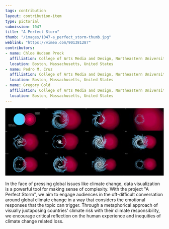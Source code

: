 ```yaml
---
tags: contribution
layout: contribution-item
type: pictorial
submission: 1047
title: "A Perfect Storm"
thumb: "/images/1047-a_perfect_storm-thumb.jpg"
weblink: "https://vimeo.com/901381287"
contributors: 
- name: Chloe Hudson Prock
  affiliation: College of Arts Media and Design, Northeastern University
  location: Boston, Massachusetts, United States
- name: Pedro M. Cruz
  affiliation: College of Arts Media and Design, Northeastern University
  location: Boston, Massachusetts, United States
- name: Gregory Gold 
  affiliation: College of Arts Media and Design, Northeastern University
  location: Boston, Massachusetts, United States
---
```


![alt text](/images/1047-a_perfect_storm-thumb.jpg)

In the face of pressing global issues like climate change, data
visualization is a powerful tool for making sense of complexity. With
the project "A Perfect Storm", we aim to engage audiences in the
oft-difficult conversation around global climate change in a way that
considers the emotional responses that the topic can trigger. Through a
metaphorical approach of visually juxtaposing countries' climate risk
with their climate responsibility, we encourage critical reflection on
the human experience and inequities of climate change related loss.

